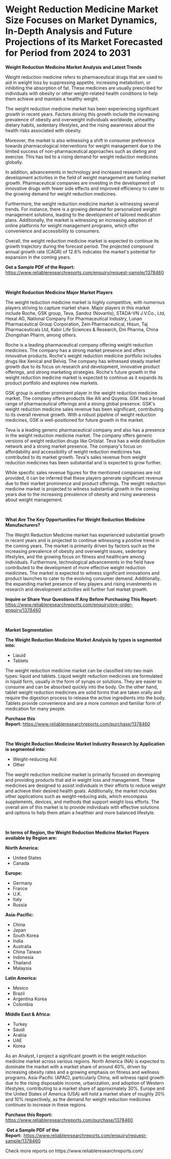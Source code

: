 <p><h1>Weight Reduction Medicine Market Size Focuses on Market Dynamics, In-Depth Analysis and Future Projections of its Market Forecasted for Period from 2024 to 2031</h1></p><p><strong>Weight Reduction Medicine Market Analysis and Latest Trends</strong></p>
<p><p>Weight reduction medicine refers to pharmaceutical drugs that are used to aid in weight loss by suppressing appetite, increasing metabolism, or inhibiting the absorption of fat. These medicines are usually prescribed for individuals with obesity or other weight-related health conditions to help them achieve and maintain a healthy weight.</p><p>The weight reduction medicine market has been experiencing significant growth in recent years. Factors driving this growth include the increasing prevalence of obesity and overweight individuals worldwide, unhealthy dietary habits, sedentary lifestyles, and the rising awareness about the health risks associated with obesity.</p><p>Moreover, the market is also witnessing a shift in consumer preference towards pharmacological interventions for weight management due to the limited success of non-pharmaceutical approaches such as dieting and exercise. This has led to a rising demand for weight reduction medicines globally.</p><p>In addition, advancements in technology and increased research and development activities in the field of weight management are fueling market growth. Pharmaceutical companies are investing in the development of innovative drugs with fewer side effects and improved efficiency to cater to the growing demand for weight reduction medicines.</p><p>Furthermore, the weight reduction medicine market is witnessing several trends. For instance, there is a growing demand for personalized weight management solutions, leading to the development of tailored medication plans. Additionally, the market is witnessing an increasing adoption of online platforms for weight management programs, which offer convenience and accessibility to consumers.</p><p>Overall, the weight reduction medicine market is expected to continue its growth trajectory during the forecast period. The projected compound annual growth rate (CAGR) of 12.8% indicates the market's potential for expansion in the coming years.</p></p>
<p><strong>Get a Sample PDF of the Report:&nbsp;</strong> <a href="https://www.reliableresearchreports.com/enquiry/request-sample/1378460">https://www.reliableresearchreports.com/enquiry/request-sample/1378460</a></p>
<p>&nbsp;</p>
<p><strong>Weight Reduction Medicine Major Market Players</strong></p>
<p><p>The weight reduction medicine market is highly competitive, with numerous players striving to capture market share. Major players in this market include Roche, GSK group, Teva, Sandoz (Novartis), STADA-VN J.V.Co., Ltd, Hexal AG, National Company For Pharmaceutical Industry, Lunan Pharmaceutical Group Corporation, Zein Pharmaceutical, Hisun, Taj Pharmaceuticals Ltd, Kabir Life Sciences & Research, Dm Pharma, China Zhongshan Pharm, among others.</p><p>Roche is a leading pharmaceutical company offering weight reduction medicines. The company has a strong market presence and offers innovative products. Roche's weight reduction medicine portfolio includes drugs like Xenical and Belviq. The company has witnessed steady market growth due to its focus on research and development, innovative product offerings, and strong marketing strategies. Roche's future growth in the weight reduction medicine market is expected to continue as it expands its product portfolio and explores new markets.</p><p>GSK group is another prominent player in the weight reduction medicine market. The company offers products like Alli and Qsymia. GSK has a broad range of pharmaceutical offerings and a strong global presence. GSK's weight reduction medicine sales revenue has been significant, contributing to its overall revenue growth. With a robust pipeline of weight reduction medicines, GSK is well-positioned for future growth in the market.</p><p>Teva is a leading generic pharmaceutical company and also has a presence in the weight reduction medicine market. The company offers generic versions of weight reduction drugs like Orlistat. Teva has a wide distribution network and a strong market presence. The company's focus on affordability and accessibility of weight reduction medicines has contributed to its market growth. Teva's sales revenue from weight reduction medicines has been substantial and is expected to grow further.</p><p>While specific sales revenue figures for the mentioned companies are not provided, it can be inferred that these players generate significant revenue due to their market prominence and product offerings. The weight reduction medicine market is projected to witness substantial growth in the coming years due to the increasing prevalence of obesity and rising awareness about weight management.</p></p>
<p>&nbsp;</p>
<p><strong>What Are The Key Opportunities For Weight Reduction Medicine Manufacturers?</strong></p>
<p><p>The Weight Reduction Medicine market has experienced substantial growth in recent years and is projected to continue witnessing a positive trend in the coming years. The market is primarily driven by factors such as the increasing prevalence of obesity and overweight issues, sedentary lifestyles, and the growing focus on fitness and healthcare among individuals. Furthermore, technological advancements in the field have contributed to the development of more effective weight reduction medicines. The market is expected to witness significant innovations and product launches to cater to the evolving consumer demand. Additionally, the expanding market presence of key players and rising investments in research and development activities will further fuel market growth.</p></p>
<p><strong>Inquire or Share Your Questions If Any Before Purchasing This Report:</strong> <a href="https://www.reliableresearchreports.com/enquiry/pre-order-enquiry/1378460">https://www.reliableresearchreports.com/enquiry/pre-order-enquiry/1378460</a></p>
<p>&nbsp;</p>
<p><strong>Market Segmentation</strong></p>
<p><strong>The Weight Reduction Medicine Market Analysis by types is segmented into:</strong></p>
<p><ul><li>Liauid</li><li>Tablets</li></ul></p>
<p><p>The weight reduction medicine market can be classified into two main types: liquid and tablets. Liquid weight reduction medicines are formulated in liquid form, usually in the form of syrups or solutions. They are easier to consume and can be absorbed quickly into the body. On the other hand, tablet weight reduction medicines are solid forms that are taken orally and require the digestion process to release the active ingredients into the body. Tablets provide convenience and are a more common and familiar form of medication for many people.</p></p>
<p><strong>Purchase this Report:&nbsp;</strong><a href="https://www.reliableresearchreports.com/purchase/1378460">https://www.reliableresearchreports.com/purchase/1378460</a></p>
<p>&nbsp;</p>
<p><strong>The Weight Reduction Medicine Market Industry Research by Application is segmented into:</strong></p>
<p><ul><li>Weight-reducing Aid</li><li>Other</li></ul></p>
<p><p>The weight reduction medicine market is primarily focused on developing and providing products that aid in weight loss and management. These medicines are designed to assist individuals in their efforts to reduce weight and achieve their desired health goals. Additionally, the market includes other applications such as weight-reducing aids, which encompass supplements, devices, and methods that support weight loss efforts. The overall aim of this market is to provide individuals with effective solutions and options to help them attain a healthier and more balanced lifestyle.</p></p>
<p>&nbsp;</p>
<p><strong>In terms of Region, the Weight Reduction Medicine Market Players available by Region are:</strong></p>
<p>
    <p> <strong> North America: </strong>
        <ul>
            <li>United States</li>
            <li>Canada</li>
        </ul>
        </p> 
    <p> <strong> Europe: </strong>
        <ul>
            <li>Germany</li>
            <li>France</li>
            <li>U.K.</li>
            <li>Italy</li>
            <li>Russia</li>
        </ul>
        </p> 
    <p> <strong> Asia-Pacific: </strong>
        <ul>
            <li>China</li>
            <li>Japan</li>
            <li>South Korea</li>
            <li>India</li>
            <li>Australia</li>
            <li>China Taiwan</li>
            <li>Indonesia</li>
            <li>Thailand</li>
            <li>Malaysia</li>
        </ul>
        </p> 
    <p> <strong> Latin America: </strong>
        <ul>
            <li>Mexico</li>
            <li>Brazil</li>
            <li>Argentina Korea</li>
            <li>Colombia</li>
        </ul>
        </p> 
    <p> <strong> Middle East & Africa: </strong>
        <ul>
            <li>Turkey</li>
            <li>Saudi</li>
            <li>Arabia</li>
            <li>UAE</li>
            <li>Korea</li>
        </ul>
    </p>
    </p>
<p><p>As an Analyst, I project a significant growth in the weight reduction medicine market across various regions. North America (NA) is expected to dominate the market with a market share of around 40%, driven by increasing obesity rates and a growing emphasis on fitness and wellness programs. Asia-Pacific (APAC), particularly China, will witness rapid growth due to the rising disposable income, urbanization, and adoption of Western lifestyles, contributing to a market share of approximately 30%. Europe and the United States of America (USA) will hold a market share of roughly 20% and 10% respectively, as the demand for weight reduction medicines continues to increase in these regions.</p></p>
<p><strong>Purchase this Report: </strong><a href="https://www.reliableresearchreports.com/purchase/1378460">https://www.reliableresearchreports.com/purchase/1378460</a></p>
<p>&nbsp;<strong>Get a Sample PDF of the Report:&nbsp;&nbsp;</strong><a href="https://www.reliableresearchreports.com/enquiry/request-sample/1378460">https://www.reliableresearchreports.com/enquiry/request-sample/1378460</a></p>
<p><strong></strong></p>
<p>Check more reports on https://www.reliableresearchreports.com/</p>